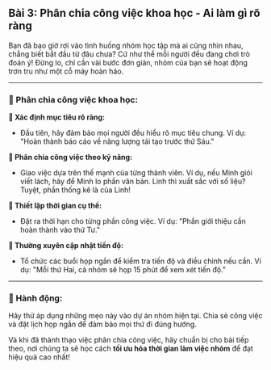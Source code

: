 ## Bài 3: Phân chia công việc khoa học - Ai làm gì rõ ràng

Bạn đã bao giờ rơi vào tình huống nhóm học tập mà ai cũng nhìn nhau, chẳng biết bắt đầu từ đâu chưa? Cứ như thể mỗi người đều đang chơi trò đoán ý! Đừng lo, chỉ cần vài bước đơn giản, nhóm của bạn sẽ hoạt động trơn tru như một cỗ máy hoàn hảo.

---

### 📌 Phân chia công việc khoa học:

**🔹 Xác định mục tiêu rõ ràng:**
- Đầu tiên, hãy đảm bảo mọi người đều hiểu rõ mục tiêu chung. Ví dụ: "Hoàn thành báo cáo về năng lượng tái tạo trước thứ Sáu."

**🔹 Phân chia công việc theo kỹ năng:**
- Giao việc dựa trên thế mạnh của từng thành viên. Ví dụ, nếu Minh giỏi viết lách, hãy để Minh lo phần văn bản. Linh thì xuất sắc với số liệu? Tuyệt, phần thống kê là của Linh!

**🔹 Thiết lập thời gian cụ thể:**
- Đặt ra thời hạn cho từng phần công việc. Ví dụ: "Phần giới thiệu cần hoàn thành vào thứ Tư."

**🔹 Thường xuyên cập nhật tiến độ:**
- Tổ chức các buổi họp ngắn để kiểm tra tiến độ và điều chỉnh nếu cần. Ví dụ: "Mỗi thứ Hai, cả nhóm sẽ họp 15 phút để xem xét tiến độ."

---

### 🚀 Hành động:

Hãy thử áp dụng những mẹo này vào dự án nhóm hiện tại. Chia sẻ công việc và đặt lịch họp ngắn để đảm bảo mọi thứ đi đúng hướng.

Và khi đã thành thạo việc phân chia công việc, hãy chuẩn bị cho bài tiếp theo, nơi chúng ta sẽ học cách **tối ưu hóa thời gian làm việc nhóm** để đạt hiệu quả cao nhất!